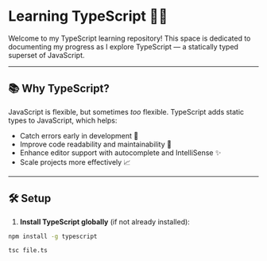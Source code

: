 # Learning TypeScript 🧠✨

Welcome to my TypeScript learning repository! This space is dedicated to documenting my progress as I explore TypeScript — a statically typed superset of JavaScript.

---

## 📚 Why TypeScript?

JavaScript is flexible, but sometimes *too* flexible. TypeScript adds static types to JavaScript, which helps:

- Catch errors early in development 🐞
- Improve code readability and maintainability 📖
- Enhance editor support with autocomplete and IntelliSense ✨
- Scale projects more effectively 📈

---

## 🛠️ Setup

1. **Install TypeScript globally** (if not already installed):

```bash
npm install -g typescript
```
```To run the file
tsc file.ts
```
